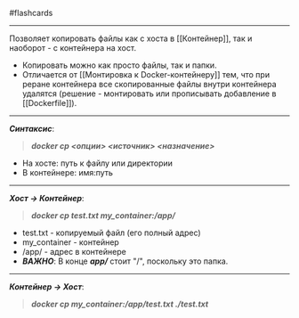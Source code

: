 #flashcards
***
Позволяет копировать файлы как с хоста в [[Контейнер]], так и наоборот - с контейнера на хост.
- Копировать можно как просто файлы, так и папки.
- Отличается от [[Монтировка к Docker-контейнеру]] тем, что при реране контейнера все скопированные файлы внутри контейнера удалятся (решение - монтировать или прописывать добавление в [[Dockerfile]]).
***
***Синтаксис***:
>***docker cp <опции> <источник> <назначение>***
- На хосте: путь к файлу или директории
- В контейнере: имя:путь
***
***Хост -> Контейнер***:
>***docker cp test.txt my_container:/app/***
- test.txt - копируемый файл (его полный адрес)
- my_container - контейнер
- /app/ - адрес в контейнере
- ***ВАЖНО***:
	В конце ***app/*** стоит "/", поскольку это папка.
***
***Контейнер -> Хост***:
>***docker cp my_container:/app/test.txt ./test.txt***
<!--SR:!2025-09-29,2,230-->